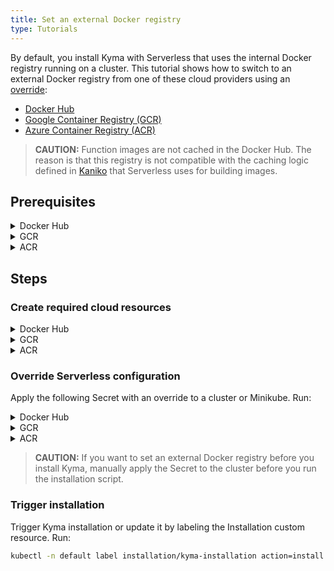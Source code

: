 ```yaml
---
title: Set an external Docker registry
type: Tutorials
---
```


By default, you install Kyma with Serverless that uses the internal Docker registry running on a cluster. This tutorial shows how to switch to an external Docker registry from one of these cloud providers using an [override](/root/kyma/#configuration-helm-overrides-for-kyma-installation):

- [Docker Hub](https://hub.docker.com/)
- [Google Container Registry (GCR)](https://cloud.google.com/container-registry)
- [Azure Container Registry (ACR)](https://azure.microsoft.com/en-us/services/container-registry/)

> **CAUTION:** Function images are not cached in the Docker Hub. The reason is that this registry is not compatible with the caching logic defined in [Kaniko](https://cloud.google.com/cloud-build/docs/kaniko-cache) that Serverless uses for building images.

## Prerequisites

<div tabs name="prerequisites" group="external-docker-registry">
  <details>
  <summary label="docker-hub">
  Docker Hub
  </summary>

- [kubectl](https://kubernetes.io/docs/tasks/tools/install-kubectl/)

  </details>
  <details>
  <summary label="gcr">
  GCR
  </summary>

- [kubectl](https://kubernetes.io/docs/tasks/tools/install-kubectl/)
- [gcloud](https://cloud.google.com/sdk/gcloud/)
- [Google Cloud Platform (GCP)](https://cloud.google.com) project

  </details>
  <details>
  <summary label="acr">
  ACR
  </summary>

- [kubectl](https://kubernetes.io/docs/tasks/tools/install-kubectl/)
- [Azure CLI](https://docs.microsoft.com/en-us/cli/azure)
- [Microsoft Azure](https://azure.com) subscription

  </details>
</div>

## Steps

### Create required cloud resources

<div tabs name="create-required-cloud-resources" group="external-docker-registry">
  <details>
  <summary label="docker-hub">
  Docker Hub
  </summary>

1. Run the `export {VARIABLE}={value}` command to set up the following environment variables, where:

    - **USERNAME** is the name of the account in the Docker Hub.
    - **PASSWORD** is the password for the account in the Docker Hub.
    - **SERVER_ADDRESS** is the server address of the Docker Hub. At the moment, Kyma only supports the `https://index.docker.io/v1/` server address.
    - **REGISTRY_ADDRESS** is the registry address in the Docker Hub.

    > **TIP:** Usually the Docker registry address is the same as the account name.

    Example:

    ```bash
    export USERNAME=kyma-rocks
    export PASSWORD=admin123
    export SERVER_ADDRESS=https://index.docker.io/v1/
    export REGISTRY_ADDRESS=kyma-rocks
    ```

  </details>
  <details>
  <summary label="gcr">
  GCR
  </summary>

To use GCR, create a Google service account that has a private key and the **Storage Admin** role permissions. Follow these steps:

1. Run the `export {VARIABLE}={value}` command to set up the following environment variables, where:

    - **SA_NAME** is the name of the service account.
    - **SA_DISPLAY_NAME** is the display name of the service account.
    - **PROJECT** is the GCP project ID.
    - **SECRET_FILE** is the path to the private key.
    - **ROLE** is the **Storage Admin** role bound to the service account.
    - **SERVER_ADDRESS** is the server address of the Docker registry.

    Example:

    ```bash
    export SA_NAME=my-service-account
    export SA_DISPLAY_NAME=service-account
    export PROJECT=test-project-012345
    export SECRET_FILE=my-private-key-path
    export ROLE=roles/storage.admin
    export SERVER_ADDRESS=gcr.io
    ```

2. When you communicate with Google Cloud for the first time, set the context for your Google Cloud project. Run this command:

    ```bash
    gcloud config set project ${PROJECT}
    ```

3. Create a service account. Run:

    ```bash
    gcloud iam service-accounts create ${SA_NAME} --display-name ${SA_DISPLAY_NAME}
    ```

4. Add a policy binding for the **Storage Admin** role to the service account. Run:

    ```bash
    gcloud projects add-iam-policy-binding ${PROJECT} --member=serviceAccount:${SA_NAME}@${PROJECT}.iam.gserviceaccount.com --role=${ROLE}
    ```

5. Create a private key for the service account:

    ```bash
    gcloud iam service-accounts keys create ${SECRET_FILE} --iam-account=${SA_NAME}@${PROJECT}.iam.gserviceaccount.com
    ```

6. Export the private key as an environment variable:

    ```bash
    export GCS_KEY_JSON=$(< "$SECRET_FILE" base64 | tr -d '\n')
    ```

  </details>
  <details>
  <summary label="acr">
  ACR
  </summary>

Create an ACR and a service principal. Follow these steps:

1. Run the `export {VARIABLE}={value}` command to set up the following environment variables, where:

    - **AZ_REGISTRY_NAME** is the name of the ACR.
    - **AZ_RESOURCE_GROUP** is the name of the resource group.
    - **AZ_RESOURCE_GROUP_LOCATION** is the location of the resource group.
    - **AZ_SUBSCRIPTION_ID** is the ID of the Azure subscription.
    - **AZ_SERVICE_PRINCIPAL_NAME** is the name of the Azure service principal.
    - **ROLE** is the **acrpush** role bound to the service principal.
    - **SERVER_ADDRESS** is the server address of the Docker registry.

    Example:

    ```bash
    export AZ_REGISTRY_NAME=registry
    export AZ_RESOURCE_GROUP=my-resource-group
    export AZ_RESOURCE_GROUP_LOCATION=westeurope
    export AZ_SUBSCRIPTION_ID=123456-123456-123456-1234567
    export AZ_SERVICE_PRINCIPAL_NAME=acr-service-principal
    export ROLE=acrpush
    export SERVER_ADDRESS=azurecr.io
    ```

2. When you communicate with Microsoft Azure for the first time, log into your Azure account. Run this command:

    ```bash
    az login
    ```

3. Create a resource group. Run:

    ```bash
    az group create --name ${AZ_RESOURCE_GROUP} --location ${AZ_RESOURCE_GROUP_LOCATION} --subscription ${AZ_SUBSCRIPTION_ID}
    ```

4. Create an ACR. Run:

    ```bash
    az acr create --name ${AZ_REGISTRY_NAME} --resource-group ${AZ_RESOURCE_GROUP} --subscription ${AZ_SUBSCRIPTION_ID} --sku {Basic, Classic, Premium, Standard}
    ```

5. Obtain the full ACR ID. Run:

    ```bash
    export AZ_REGISTRY_ID=$(az acr show --name ${AZ_REGISTRY_NAME} --query id --output tsv)
    ```

6. Create a service principal with rights scoped to the ACR. Run:

    ```bash
    export SP_PASSWORD=$(az ad sp create-for-rbac --name http://${AZ_SERVICE_PRINCIPAL_NAME} --scopes ${AZ_REGISTRY_ID} --role ${ROLE} --query password --output tsv)
    export SP_APP_ID=$(az ad sp show --id http://${AZ_SERVICE_PRINCIPAL_NAME} --query appId --output tsv)
    ```

   Alternatively, assign the desired role to the existing service principal. Run:

    ```bash
    export SP_APP_ID=$(az ad sp show --id http://${AZ_SERVICE_PRINCIPAL_NAME} --query appId --output tsv)
    export SP_PASSWORD=$(az ad sp show --id http://${AZ_SERVICE_PRINCIPAL_NAME} --query password --output tsv)
    az role assignment create --assignee ${SP_APP_ID} --scope ${AZ_REGISTRY_ID} --role ${ROLE}
    ```

  </details>
</div>

### Override Serverless configuration

Apply the following Secret with an override to a cluster or Minikube. Run:

<div tabs name="override" group="external-docker-registry">
  <details>
  <summary label="docker-hub">
  Docker Hub
  </summary>

```bash
cat <<EOF | kubectl apply -f -
apiVersion: v1
kind: Secret
metadata:
  name: serverless-overrides
  namespace: kyma-installer
  labels:
    installer: overrides
    component: serverless
    kyma-project.io/installation: ""
data:
  dockerRegistry.enableInternal: $(echo -n "false" | base64)
  dockerRegistry.username: $(echo -n "${USERNAME}" | base64)
  dockerRegistry.password: $(echo -n "${PASSWORD}" | base64)
  dockerRegistry.serverAddress: $(echo -n "${SERVER_ADDRESS}" | base64)
  dockerRegistry.registryAddress: $(echo -n "${REGISTRY_ADDRESS}" | base64)
EOF
```

  </details>
  <details>
  <summary label="gcr">
  GCR
  </summary>

```bash
cat <<EOF | kubectl apply -f -
apiVersion: v1
kind: Secret
metadata:
  name: serverless-overrides
  namespace: kyma-installer
  labels:
    installer: overrides
    component: serverless
    kyma-project.io/installation: ""
data:
  dockerRegistry.enableInternal: $(echo -n "false" | base64)
  dockerRegistry.username: $(echo -n "_json_key" | base64)
  dockerRegistry.password: "${GCS_KEY_JSON}"
  dockerRegistry.serverAddress: $(echo -n "${SERVER_ADDRESS}" | base64)
  dockerRegistry.registryAddress: $(echo -n "${SERVER_ADDRESS}/${PROJECT}" | base64)
EOF
```

  </details>
  <details>
  <summary label="acr">
  ACR
  </summary>

```bash
cat <<EOF | kubectl apply -f -
apiVersion: v1
kind: Secret
metadata:
  name: serverless-overrides
  namespace: kyma-installer
  labels:
    installer: overrides
    component: serverless
    kyma-project.io/installation: ""
data:
  dockerRegistry.enableInternal: $(echo -n "false" | base64)
  dockerRegistry.username: $(echo -n "${SP_APP_ID}" | base64)
  dockerRegistry.password: $(echo -n "${SP_PASSWORD}" | base64)
  dockerRegistry.serverAddress: $(echo -n "${AZ_REGISTRY_NAME}.${SERVER_ADDRESS}" | base64)
  dockerRegistry.registryAddress: $(echo -n "${AZ_REGISTRY_NAME}.${SERVER_ADDRESS}" | base64)
EOF
```

  </details>
</div>

> **CAUTION:** If you want to set an external Docker registry before you install Kyma, manually apply the Secret to the cluster before you run the installation script.

### Trigger installation

Trigger Kyma installation or update it by labeling the Installation custom resource. Run:

```bash
kubectl -n default label installation/kyma-installation action=install
```
